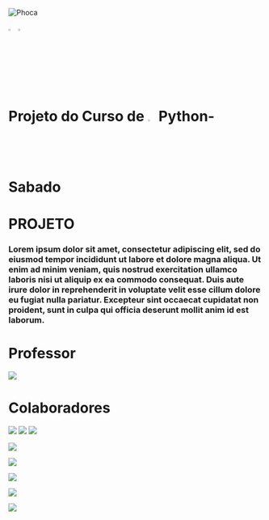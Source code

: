  ![Phoca](https://user-images.githubusercontent.com/54972485/162575173-95fe2af9-be3d-4708-b33e-f8e2379d6ab7.jpeg)
 
<img src="https://cdn.jsdelivr.net/gh/devicons/devicon/icons/vscode/vscode-original.svg"  width= 3% /> <img src="https://cdn.jsdelivr.net/gh/devicons/devicon/icons/python/python-original.svg" width=3% />

# Projeto do Curso de <img src="https://cdn.jsdelivr.net/gh/devicons/devicon/icons/python/python-original.svg" width=3% /> Python-Sabado  
# PROJETO

### Lorem ipsum dolor sit amet, consectetur adipiscing elit, sed do eiusmod tempor incididunt ut labore et dolore magna aliqua. Ut enim ad minim veniam, quis nostrud exercitation ullamco laboris nisi ut aliquip ex ea commodo consequat. Duis aute irure dolor in reprehenderit in voluptate velit esse cillum dolore eu fugiat nulla pariatur. Excepteur sint occaecat cupidatat non proident, sunt in culpa qui officia deserunt mollit anim id est laborum.

# Professor 

[![](https://img.shields.io/badge/Adriano%20Leite-adrianoleitedasilva-blueviolet)](https://github.com/adrianoleitedasilva) 

# Colaboradores

[![](https://img.shields.io/badge/Davi%20S%20Silva-artesaoTI-blue)](https://github.com/artesaoTI/) ![](https://img.shields.io/github/followers/artesaoTI?style=social) ![](https://img.shields.io/github/contributors/artesaoTI/Phoca)

[![](https://img.shields.io/badge/Cinthia%20Oliveira-Cintthia--Oliver-blue)](https://github.com/cintthia-oliver)

[![](https://img.shields.io/badge/Cristoffer%20peres-Crisperes-blue)](https://github.com/crisperes)

[![](https://img.shields.io/badge/Luciana%20F%20Silva-lusilva1993-blue)](https://github.com/lusilva1993)

[![](https://img.shields.io/badge/Viviane%20Morro-VivianeMorro-blue)](https://github.com/VivianeMorro)

[![](https://img.shields.io/badge/Professor-Patinho-blue)](https://github.com/ProfessorPatinho)

